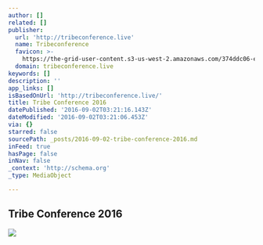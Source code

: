 ```yaml
---
author: []
related: []
publisher:
  url: 'http://tribeconference.live'
  name: Tribeconference
  favicon: >-
    https://the-grid-user-content.s3-us-west-2.amazonaws.com/374ddc06-e7d8-439a-a500-3d3ffe15fdbd.png
  domain: tribeconference.live
keywords: []
description: ''
app_links: []
isBasedOnUrl: 'http://tribeconference.live/'
title: Tribe Conference 2016
datePublished: '2016-09-02T03:21:16.143Z'
dateModified: '2016-09-02T03:21:06.453Z'
via: {}
starred: false
sourcePath: _posts/2016-09-02-tribe-conference-2016.md
inFeed: true
hasPage: false
inNav: false
_context: 'http://schema.org'
_type: MediaObject

---
```

<article style=""><h1>Tribe Conference 2016</h1><img src="https://imgflo.herokuapp.com/graph/851b8fd15e770b1/8faddb4ced699205685b742ec77eac77/passthrough.jpg?input=https%3A%2F%2Fthe-grid-user-content.s3-us-west-2.amazonaws.com%2F9dac288f-9efb-4d37-8131-d6bff31f4ccf.jpg&amp;width=1440" /></article>